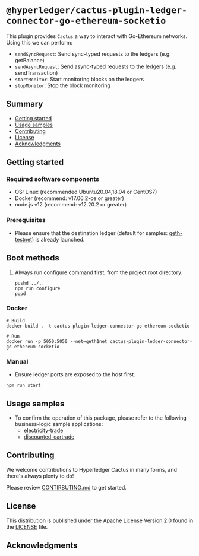 <!--
 Copyright 2021 Hyperledger Cactus Contributors
 SPDX-License-Identifier: Apache-2.0

 README.md
-->
# `@hyperledger/cactus-plugin-ledger-connector-go-ethereum-socketio`

This plugin provides `Cactus` a way to interact with Go-Ethereum networks. Using this we can perform:
- `sendSyncRequest`: Send sync-typed requests to the ledgers (e.g. getBalance)
- `sendAsyncRequest`: Send async-typed requests to the ledgers (e.g. sendTransaction)
- `startMonitor`: Start monitoring blocks on the ledgers
- `stopMonitor`: Stop the block monitoring

## Summary
- [Getting started](#getting-started)
- [Usage samples](#usage-samples)
- [Contributing](#contributing)
- [License](#license)
- [Acknowledgments](#acknowledgments)

## Getting started

### Required software components
- OS: Linux (recommended Ubuntu20.04,18.04 or CentOS7)
- Docker (recommend: v17.06.2-ce or greater)
- node.js v12 (recommend: v12.20.2 or greater)

### Prerequisites
- Please ensure that the destination ledger (default for samples: [geth-testnet](../../tools/docker/geth-testnet)) is already launched.

## Boot methods
1. Always run configure command first, from the project root directory:
    ```
    pushd ../..
    npm run configure
    popd
    ```

### Docker
```
# Build
docker build . -t cactus-plugin-ledger-connector-go-ethereum-socketio

# Run
docker run -p 5050:5050 --net=geth1net cactus-plugin-ledger-connector-go-ethereum-socketio
```

### Manual
- Ensure ledger ports are exposed to the host first.

```
npm run start
```

## Usage samples
- To confirm the operation of this package, please refer to the following business-logic sample applications:
    - [electricity-trade](../../examples/electricity-trade)
    - [discounted-cartrade](../../examples/discounted-cartrade)

## Contributing

We welcome contributions to Hyperledger Cactus in many forms, and there's always plenty to do!

Please review [CONTIRBUTING.md](../../CONTRIBUTING.md) to get started.

## License

This distribution is published under the Apache License Version 2.0 found in the [LICENSE](../../LICENSE) file.

## Acknowledgments